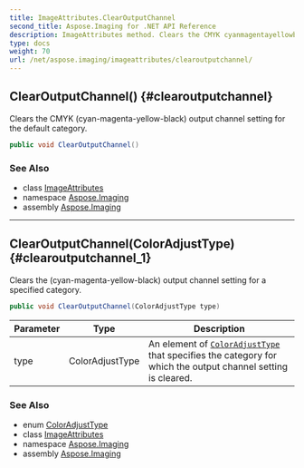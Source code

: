 ```yaml
---
title: ImageAttributes.ClearOutputChannel
second_title: Aspose.Imaging for .NET API Reference
description: ImageAttributes method. Clears the CMYK cyanmagentayellowblack output channel setting for the default category
type: docs
weight: 70
url: /net/aspose.imaging/imageattributes/clearoutputchannel/
---
```

## ClearOutputChannel() {#clearoutputchannel}

Clears the CMYK (cyan-magenta-yellow-black) output channel setting for the default category.

```csharp
public void ClearOutputChannel()
```

### See Also

* class [ImageAttributes](../)
* namespace [Aspose.Imaging](../../imageattributes/)
* assembly [Aspose.Imaging](../../../)

---

## ClearOutputChannel(ColorAdjustType) {#clearoutputchannel_1}

Clears the (cyan-magenta-yellow-black) output channel setting for a specified category.

```csharp
public void ClearOutputChannel(ColorAdjustType type)
```

| Parameter | Type | Description |
| --- | --- | --- |
| type | ColorAdjustType | An element of [`ColorAdjustType`](../../coloradjusttype/) that specifies the category for which the output channel setting is cleared. |

### See Also

* enum [ColorAdjustType](../../coloradjusttype/)
* class [ImageAttributes](../)
* namespace [Aspose.Imaging](../../imageattributes/)
* assembly [Aspose.Imaging](../../../)


